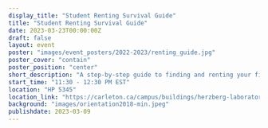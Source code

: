 ```yaml
---
display_title: "Student Renting Survival Guide"
title: "Student Renting Survival Guide"
date: 2023-03-23T00:00:00Z
draft: false
layout: event
poster: "images/event_posters/2022-2023/renting_guide.jpg"
poster_cover: "contain"
poster_position: "center"
short_description: "A step-by-step guide to finding and renting your first place"
start_time: "11:30 - 12:30 PM EST"
location: "HP 5345"
location_link: "https://carleton.ca/campus/buildings/herzberg-laboratories/"
background: "images/orientation2018-min.jpeg"
publishdate: 2023-03-09
---
```



